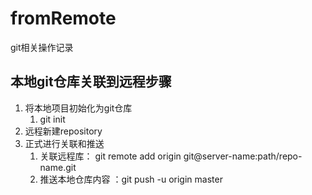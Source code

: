 # fromRemote
git相关操作记录    
    

## 本地git仓库关联到远程步骤
1. 将本地项目初始化为git仓库
	1. git init
2. 远程新建repository
3. 正式进行关联和推送
	1. 关联远程库： git remote add origin git@server-name:path/repo-name.git
	2. 推送本地仓库内容 ：git push -u origin master
